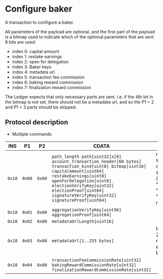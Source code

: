 # Configure baker

A transaction to configure a baker.

All parameters of the payload are optional, and the first part of the payload is a bitmap used to indicate which of the optional parameters that are sent. 8 bits are used:

- index 0: capital amount
- index 1: restake earnings
- index 2: open for delegation
- index 3: Baker keys
- index 4: metadata url
- index 5: transaction fee commission
- index 6: baking reward commission
- index 7: finalization reward commission

The Ledger expects that only necessary parts are sent. i.e. if the 4th bit in the bitmap is not set, there should not be a metadata url, and so the P1 = 2 and P1 = 3 parts should be skipped.

## Protocol description

- Multiple commands

| INS    | P1     | P2     | CDATA                                                                                                                                                                                                                                                                              | Comment                                                                                                                                               |
| ------ | ------ | ------ | ---------------------------------------------------------------------------------------------------------------------------------------------------------------------------------------------------------------------------------------------------------------------------------- | ----------------------------------------------------------------------------------------------------------------------------------------------------- |
| `0x18` | `0x00` | `0x00` | `path_length path[uint32]x[8] account_transaction_header[60 bytes] transaction_kind[uint8] bitmap[uint16] capitalAmount[uint64] restakeEarnings[uint8] openForDelegation[uint8] electionVerifyKey[uint32] electionProof[uint64] signatureVerifyKey[uint32] signatureProof[uint64]` | restakeEarnings should be 0 or 1, openForDelegation should be 0,1 or 2 (representing "open for all", "Closed for new", "Closed for all" respectively) |
| `0x18` | `0x01` | `0x00` | `aggregationVerifyKey[uint96] aggregationProof[uint64]`                                                                                                                                                                                                                            |                                                                                                                                                       |
| `0x18` | `0x02` | `0x00` | `metadataUrlLength[uint16]`                                                                                                                                                                                                                                                        |                                                                                                                                                       |
| `0x18` | `0x03` | `0x00` | `metadataUrl[1..255 bytes]`                                                                                                                                                                                                                                                        | In batches of up to 255 bytes, repeated until the entire URL has been sent.                                                                           |
| `0x18` | `0x04` | `0x00` | `transactionFeeCommissionRate[uint32] bakingRewardCommissionRate[uint32] finalizationRewardCommissionRate[uint32]`                                                                                                                                                                 |                                                                                                                                                       |
